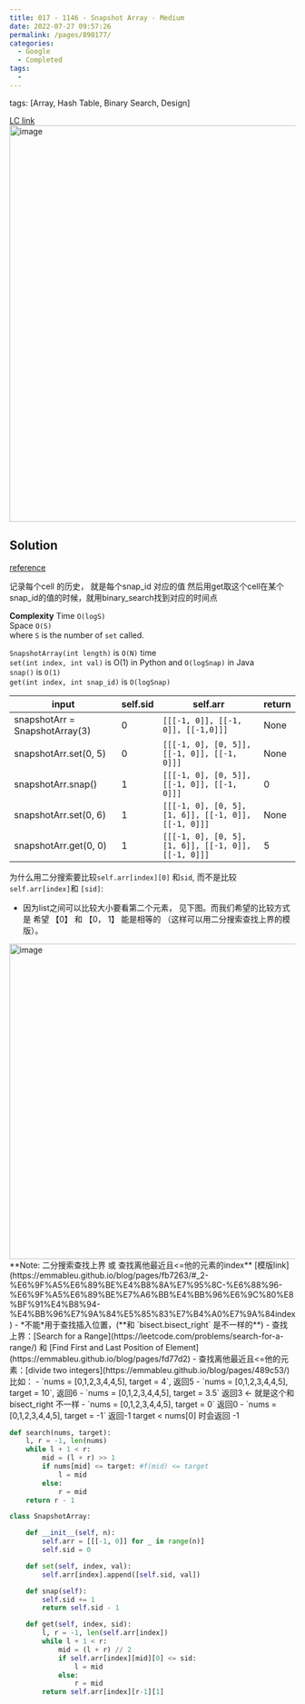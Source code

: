 ```yaml
---
title: 017 - 1146 - Snapshot Array - Medium
date: 2022-07-27 09:57:26
permalink: /pages/890177/
categories:
  - Google
  - Completed
tags:
  - 
---
```

tags: [Array, Hash Table, Binary Search, Design]

[LC link](https://leetcode.cn/problems/snapshot-array/)
<img width="698" alt="image" src="https://user-images.githubusercontent.com/41789327/180663794-6387c8ff-fe34-4e55-ad72-3fe4642571f4.png">
## Solution
[reference](https://leetcode.com/problems/snapshot-array/discuss/350562/JavaPython-Binary-Search)

记录每个cell 的历史， 就是每个snap_id 对应的值
然后用get取这个cell在某个snap_id的值的时候，就用binary_search找到对应的时间点

**Complexity**
Time `O(logS)`  
Space `O(S)`  
where `S` is the number of `set` called.

`SnapshotArray(int length)` is `O(N)` time  
`set(int index, int val)` is O(1) in Python and `O(logSnap)` in Java  
`snap()` is `O(1)`  
`get(int index, int snap_id)` is `O(logSnap)`

| input                          | self.sid | self.arr                                            | return |
| ------------------------------ | -------- | --------------------------------------------------- | ------ |
| snapshotArr = SnapshotArray(3) | 0        | `[[[-1, 0]], [[-1, 0]], [[-1,0]]]`                  | None   |
| snapshotArr.set(0, 5)          | 0        | `[[[-1, 0], [0, 5]], [[-1, 0]], [[-1, 0]]]`         | None   |
| snapshotArr.snap()             | 1        | `[[[-1, 0], [0, 5]], [[-1, 0]], [[-1, 0]]]`         | 0      |
| snapshotArr.set(0, 6)          | 1        | `[[[-1, 0], [0, 5], [1, 6]], [[-1, 0]], [[-1, 0]]]` | None   |
| snapshotArr.get(0, 0)          | 1        |      `[[[-1, 0], [0, 5], [1, 6]], [[-1, 0]], [[-1, 0]]]`                                             |5        |


为什么用二分搜索要比较`self.arr[index][0]`  和`sid`, 而不是比较 `self.arr[index]`和 `[sid]`: 
- 因为list之间可以比较大小要看第二个元素， 见下图。而我们希望的比较方式是  希望 【0】 和 【0， 1】 能是相等的 （这样可以用二分搜索查找上界的模版）。 
<img width="555" alt="image" src="https://user-images.githubusercontent.com/41789327/180695696-8d94d834-7e95-404d-81f4-b9f1493d27c5.png">
**Note:  二分搜索查找上界 或 查找离他最近且<=他的元素的index**  [模版link](https://emmableu.github.io/blog/pages/fb7263/#_2-%E6%9F%A5%E6%89%BE%E4%B8%8A%E7%95%8C-%E6%88%96-%E6%9F%A5%E6%89%BE%E7%A6%BB%E4%BB%96%E6%9C%80%E8%BF%91%E4%B8%94-%E4%BB%96%E7%9A%84%E5%85%83%E7%B4%A0%E7%9A%84index)
- *不能*用于查找插入位置，(**和 `bisect.bisect_right` 是不一样的**)
- 查找上界：[Search for a Range](https://leetcode.com/problems/search-for-a-range/) 和 [Find First and Last Position of Element](https://emmableu.github.io/blog/pages/fd77d2)
- 查找离他最近且<=他的元素：[divide two integers](https://emmableu.github.io/blog/pages/489c53/)
比如： 
- `nums = [0,1,2,3,4,4,5], target = 4`, 返回5
- `nums = [0,1,2,3,4,4,5], target = 10`, 返回6
- `nums = [0,1,2,3,4,4,5], target = 3.5` 返回3 <- 就是这个和bisect_right 不一样
- `nums = [0,1,2,3,4,4,5], target = 0` 返回0
- `nums = [0,1,2,3,4,4,5], target = -1` 返回-1
target < nums[0] 时会返回 -1

```python
def search(nums, target):
    l, r = -1, len(nums)
    while l + 1 < r:
        mid = (l + r) >> 1
        if nums[mid] <= target: #f(mid) <= target
            l = mid
        else:
            r = mid
    return r - 1
```


```python
class SnapshotArray:

	def __init__(self, n):
		self.arr = [[[-1, 0]] for _ in range(n)]
		self.sid = 0

	def set(self, index, val):
		self.arr[index].append([self.sid, val])

	def snap(self):
		self.sid += 1
		return self.sid - 1

	def get(self, index, sid):
		l, r = -1, len(self.arr[index])
		while l + 1 < r:
			mid = (l + r) // 2
			if self.arr[index][mid][0] <= sid:
				l = mid
			else:
				r = mid 
		return self.arr[index][r-1][1]
```